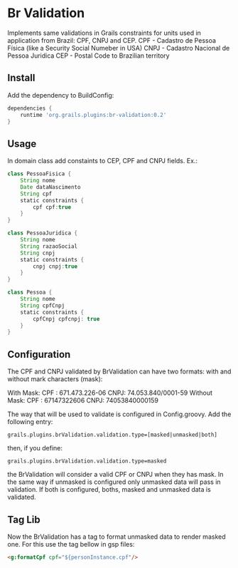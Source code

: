 Br Validation
=============

Implements same validations in Grails constraints for units used in application from Brazil: CPF, CNPJ and CEP.
CPF - Cadastro de Pessoa Física (like a Security Social Numeber in USA)
CNPJ - Cadastro Nacional de Pessoa Juridica
CEP - Postal Code to Brazilian territory

Install
-------

Add the dependency to BuildConfig:

```groovy
dependencies {
	runtime 'org.grails.plugins:br-validation:0.2'
}
```

Usage
-----

In domain class add constaints to CEP, CPF and CNPJ fields. Ex.:

```groovy
class PessoaFisica {
	String nome
	Date dataNascimento
	String cpf
	static constraints {
		cpf cpf:true
	}
}
```

```groovy
class PessoaJuridica {
	String nome
	String razaoSocial
	String cnpj
	static constraints {
		cnpj cnpj:true
	}
}

```

```groovy
class Pessoa {
	String nome
	String cpfCnpj
	static constraints {
		cpfCnpj cpfcnpj: true
	}
}

```

Configuration
-------------

The CPF and CNPJ validated by BrValidation can have two formats: with and without mark characters (mask):

With Mask:
	CPF : 671.473.226-06
	CNPJ: 74.053.840/0001-59
Without Mask:
	CPF : 67147322606
	CNPJ: 74053840000159

The way that will be used to validate is configured in Config.groovy. Add the following entry:
```
grails.plugins.brValidation.validation.type=[masked|unmasked|both]
```

then, if you define:
```
grails.plugins.brValidation.validation.type=masked
```

the BrValidation will consider a valid CPF or CNPJ when they has mask. In the same way if unmasked is configured only unmasked data will pass in validation.
If both is configured, boths, masked and unmasked data is validated.


Tag Lib
-------

Now the BrValidation has a tag to format unmasked data to render masked one. For this use the tag bellow in gsp files:

```html
<g:formatCpf cpf="${personInstance.cpf"/>
```


